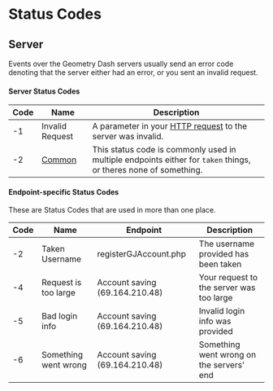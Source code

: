 # Status Codes

## Server

Events over the Geometry Dash servers usually send an error code denoting that the server either had an error, or you sent an invalid request.

#### Server Status Codes

| Code |       Name                                                       |                                     Description                                                                 |
|------|------------------------------------------------------------------|-----------------------------------------------------------------------------------------------------------------|
| -1   | Invalid Request                                                  | A parameter in your [HTTP request](/endpoints/request.md) to the server was invalid.                            |
| -2   | [Common](/topics/status_codes?id=endpoint-specific-status-codes) | This status code is commonly used in multiple endpoints either for `taken` things, or theres none of something. |


#### Endpoint-specific Status Codes

These are Status Codes that are used in more than one place.

| Code |       Name      |        Endpoint       |                                     Description                                                                 |
|------|-----------------|-----------------------|-----------------------------------------------------------------------------------------------------------------|
| -2   | Taken Username  | registerGJAccount.php | The username provided has been taken         |
| -4   | Request is too large | Account saving (69.164.210.48) | Your request to the server was too large |
| -5   | Bad login info | Account saving (69.164.210.48) | Invalid login info was provided |
| -6   | Something went wrong | Account saving (69.164.210.48) | Something went wrong on the servers' end |
